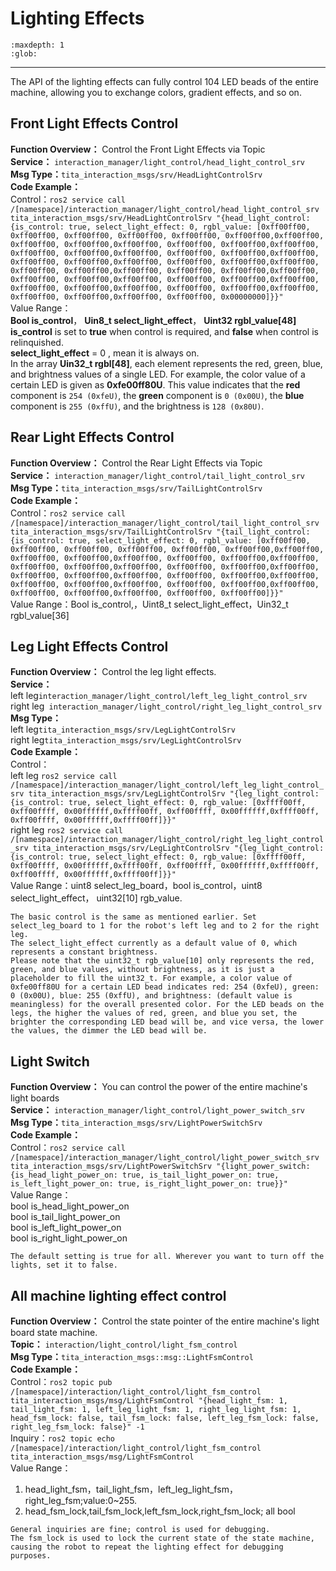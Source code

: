 # Lighting Effects

```{toctree}
:maxdepth: 1
:glob:
```

------

The API of the lighting effects can fully control 104 LED beads of the entire machine, allowing you to exchange colors, gradient effects, and so on.

## Front Light Effects Control
**Function Overview：** Control the Front Light Effects via Topic<br>
**Service：** `interaction_manager/light_control/head_light_control_srv`<br>
**Msg Type：**`tita_interaction_msgs/srv/HeadLightControlSrv`<br>
**Code Example：**<br>
Control：`ros2 service call /[namespace]/interaction_manager/light_control/head_light_control_srv tita_interaction_msgs/srv/HeadLightControlSrv "{head_light_control: {is_control: true, select_light_effect: 0, rgbl_value: [0xff00ff00, 0xff00ff00, 0xff00ff00, 0xff00ff00, 0xff00ff00, 0xff00ff00,0xff00ff00, 0xff00ff00, 0xff00ff00,0xff00ff00, 0xff00ff00, 0xff00ff00,0xff00ff00, 0xff00ff00, 0xff00ff00,0xff00ff00, 0xff00ff00, 0xff00ff00,0xff00ff00, 0xff00ff00, 0xff00ff00,0xff00ff00, 0xff00ff00, 0xff00ff00,0xff00ff00, 0xff00ff00, 0xff00ff00,0xff00ff00, 0xff00ff00, 0xff00ff00,0xff00ff00, 0xff00ff00, 0xff00ff00,0xff00ff00, 0xff00ff00, 0xff00ff00,0xff00ff00, 0xff00ff00, 0xff00ff00,0xff00ff00, 0xff00ff00, 0xff00ff00,0xff00ff00, 0xff00ff00, 0xff00ff00,0xff00ff00, 0xff00ff00, 0x00000000]}}"`<br>
Value Range：<br>
**Bool is_control**， **Uin8_t select_light_effect**， **Uint32 rgbl_value[48]**<br>
**is_control** is set to **true** when control is required, and **false** when control is relinquished.<br>
**select_light_effect** = 0 , mean it is always on.<br>
In the array **Uin32_t rgbl[48]**, each element represents the red, green, blue, and brightness values of a single LED. For example, the color value of a certain LED is given as **0xfe00ff80U**. This value indicates that the **red** component is `254 (0xfeU)`, the **green** component is `0 (0x00U)`, the **blue** component is `255 (0xffU)`, and the brightness is `128 (0x80U)`.

## Rear Light Effects Control
**Function Overview：** Control the Rear Light Effects via Topic<br>
**Service：** `interaction_manager/light_control/tail_light_control_srv`<br>
**Msg Type：**`tita_interaction_msgs/srv/TailLightControlSrv`<br>
**Code Example：**<br>
Control：`ros2 service call /[namespace]/interaction_manager/light_control/tail_light_control_srv tita_interaction_msgs/srv/TailLightControlSrv "{tail_light_control: {is_control: true, select_light_effect: 0, rgbl_value: [0xff00ff00, 0xff00ff00, 0xff00ff00, 0xff00ff00, 0xff00ff00, 0xff00ff00,0xff00ff00, 0xff00ff00, 0xff00ff00,0xff00ff00, 0xff00ff00, 0xff00ff00,0xff00ff00, 0xff00ff00, 0xff00ff00,0xff00ff00, 0xff00ff00, 0xff00ff00,0xff00ff00, 0xff00ff00, 0xff00ff00,0xff00ff00, 0xff00ff00, 0xff00ff00,0xff00ff00, 0xff00ff00, 0xff00ff00,0xff00ff00, 0xff00ff00, 0xff00ff00,0xff00ff00, 0xff00ff00, 0xff00ff00,0xff00ff00, 0xff00ff00, 0xff00ff00]}}"`<br>
Value Range：Bool is_control,，Uint8_t select_light_effect，Uin32_t rgbl_value[36]<br>

## Leg Light Effects Control
**Function Overview：** Control the leg light effects.<br>
**Service：** <br>
left leg`interaction_manager/light_control/left_leg_light_control_srv`<br>
right leg` interaction_manager/light_control/right_leg_light_control_srv`<br>
**Msg Type：**<br>
left leg`tita_interaction_msgs/srv/LegLightControlSrv `<br>
right leg`tita_interaction_msgs/srv/LegLightControlSrv`<br>
**Code Example：**<br>
Control：<br>
left leg `ros2 service call /[namespace]/interaction_manager/light_control/left_leg_light_control_srv tita_interaction_msgs/srv/LegLightControlSrv "{leg_light_control: {is_control: true, select_light_effect: 0, rgb_value: [0xffff00ff, 0xff00ffff, 0x00ffffff,0xffff00ff, 0xff00ffff, 0x00ffffff,0xffff00ff, 0xff00ffff, 0x00ffffff,0xffff00ff]}}"`<br>
right leg `ros2 service call /[namespace]/interaction_manager/light_control/right_leg_light_control_srv tita_interaction_msgs/srv/LegLightControlSrv "{leg_light_control: {is_control: true, select_light_effect: 0, rgb_value: [0xffff00ff, 0xff00ffff, 0x00ffffff,0xffff00ff, 0xff00ffff, 0x00ffffff,0xffff00ff, 0xff00ffff, 0x00ffffff,0xffff00ff]}}"`<br>
Value Range：uint8 select_leg_board，bool is_control，uint8 select_light_effect， uint32[10] rgb_value.<br>
```{note}
The basic control is the same as mentioned earlier. Set select_leg_board to 1 for the robot's left leg and to 2 for the right leg. 
The select_light_effect currently as a default value of 0, which represents a constant brightness.
Please note that the uint32_t rgb_value[10] only represents the red, green, and blue values, without brightness, as it is just a placeholder to fill the uint32_t. For example, a color value of 0xfe00ff80U for a certain LED bead indicates red: 254 (0xfeU), green: 0 (0x00U), blue: 255 (0xffU), and brightness: (default value is meaningless) for the overall presented color. For the LED beads on the legs, the higher the values of red, green, and blue you set, the brighter the corresponding LED bead will be, and vice versa, the lower the values, the dimmer the LED bead will be.
```

## Light Switch
**Function Overview：** You can control the power of the entire machine's light boards<br>
**Service：** `interaction_manager/light_control/light_power_switch_srv`<br>
**Msg Type：**`tita_interaction_msgs/srv/LightPowerSwitchSrv`<br>
**Code Example：**<br>
Control：`ros2 service call /[namespace]/interaction_manager/light_control/light_power_switch_srv tita_interaction_msgs/srv/LightPowerSwitchSrv "{light_power_switch: {is_head_light_power_on: true, is_tail_light_power_on: true, is_left_light_power_on: true, is_right_light_power_on: true}}"`<br>
Value Range：<br>
bool is_head_light_power_on<br>
bool is_tail_light_power_on<br>
bool is_left_light_power_on<br>
bool is_right_light_power_on<br>
```{note}
The default setting is true for all. Wherever you want to turn off the lights, set it to false.
```

## All machine lighting effect control
**Function Overview：** Control the state pointer of the entire machine's light board state machine.<br>
**Topic：** `interaction/light_control/light_fsm_control`<br>
**Msg Type：**`tita_interaction_msgs::msg::LightFsmControl`<br>
**Code Example：**<br>
Control：`ros2 topic pub /[namespace]/interaction/light_control/light_fsm_control tita_interaction_msgs/msg/LightFsmControl "{head_light_fsm: 1, tail_light_fsm: 1, left_leg_light_fsm: 1, right_leg_light_fsm: 1, head_fsm_lock: false, tail_fsm_lock: false, left_leg_fsm_lock: false, right_leg_fsm_lock: false}" -1`<br>
Inquiry：`ros2 topic echo /[namespace]/interaction/light_control/light_fsm_control tita_interaction_msgs/msg/LightFsmControl`<br>
Value Range：<br>
1. head_light_fsm，tail_light_fsm，left_leg_light_fsm，right_leg_fsm;value:0~255.<br>
2. head_fsm_lock,tail_fsm_lock,left_fsm_lock,right_fsm_lock; all bool<br>
```{note}
General inquiries are fine; control is used for debugging. 
The fsm_lock is used to lock the current state of the state machine, causing the robot to repeat the lighting effect for debugging purposes.
```